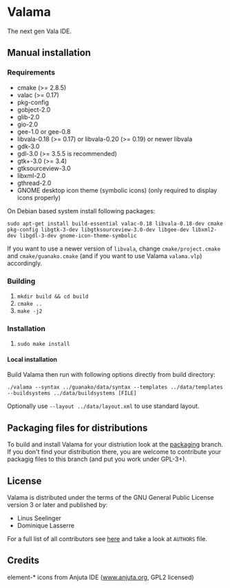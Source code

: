 # Valama #

The next gen Vala IDE.

## Manual installation ##

### Requirements
 * cmake (>= 2.8.5)
 * valac (>= 0.17)
 * pkg-config
 * gobject-2.0
 * glib-2.0
 * gio-2.0
 * gee-1.0 or gee-0.8
 * libvala-0.18 (>= 0.17) or libvala-0.20 (>= 0.19) or newer libvala
 * gdk-3.0
 * gdl-3.0 (>= 3.5.5 is recommended)
 * gtk+-3.0 (>= 3.4)
 * gtksourceview-3.0
 * libxml-2.0
 * gthread-2.0
 * GNOME desktop icon theme (symbolic icons) (only required to display icons properly)

On Debian based system install following packages:

    sudo apt-get install build-essential valac-0.18 libvala-0.18-dev cmake pkg-config libgtk-3-dev libgtksourceview-3.0-dev libgee-dev libxml2-dev libgdl-3-dev gnome-icon-theme-symbolic

If you want to use a newer version of `libvala`, change  `cmake/project.cmake` and `cmake/guanako.cmake` (and if you want to use Valama `valama.vlp`) accordingly.

### Building ###
 1. `mkdir build && cd build`
 1. `cmake ..`
 1. `make -j2`

### Installation ###
 1. `sudo make install`

#### Local installation ####
Build Valama then run with following options directly from build directory:

    ./valama --syntax ../guanako/data/syntax --templates ../data/templates --buildsystems ../data/buildsystems [FILE]

Optionally use `--layout ../data/layout.xml` to use standard layout.


## Packaging files for distributions ##
To build and install Valama for your distriution look at the [packaging](https://github.com/Valama/valama/tree/packaging) branch. If you don't find your distribution there, you are welcome to contribute your packagig files to this branch (and put you work under GPL-3+).

## License ##
Valama is distributed under the terms of the GNU General Public License version 3 or later and published by:
 * Linus Seelinger
 * Dominique Lasserre

For a full list of all contributors see [here](https://github.com/Valama/valama/graphs/contributors) and take a look at `AUTHORS` file.

## Credits ##
element-\* icons from Anjuta IDE (www.anjuta.org, GPL2 licensed)
